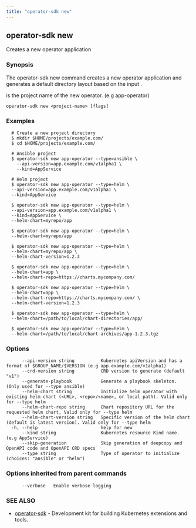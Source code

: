 ```yaml
---
title: "operator-sdk new"
---
```

## operator-sdk new

Creates a new operator application

### Synopsis

The operator-sdk new command creates a new operator application and
generates a default directory layout based on the input <project-name>.

<project-name> is the project name of the new operator. (e.g app-operator)


```
operator-sdk new <project-name> [flags]
```

### Examples

```
  # Create a new project directory
  $ mkdir $HOME/projects/example.com/
  $ cd $HOME/projects/example.com/

  # Ansible project
  $ operator-sdk new app-operator --type=ansible \
    --api-version=app.example.com/v1alpha1 \
    --kind=AppService

  # Helm project
  $ operator-sdk new app-operator --type=helm \
  --api-version=app.example.com/v1alpha1 \
  --kind=AppService

  $ operator-sdk new app-operator --type=helm \
  --api-version=app.example.com/v1alpha1 \
  --kind=AppService \
  --helm-chart=myrepo/app

  $ operator-sdk new app-operator --type=helm \
  --helm-chart=myrepo/app

  $ operator-sdk new app-operator --type=helm \
  --helm-chart=myrepo/app \
  --helm-chart-version=1.2.3

  $ operator-sdk new app-operator --type=helm \
  --helm-chart=app \
  --helm-chart-repo=https://charts.mycompany.com/

  $ operator-sdk new app-operator --type=helm \
  --helm-chart=app \
  --helm-chart-repo=https://charts.mycompany.com/ \
  --helm-chart-version=1.2.3

  $ operator-sdk new app-operator --type=helm \
  --helm-chart=/path/to/local/chart-directories/app/

  $ operator-sdk new app-operator --type=helm \
  --helm-chart=/path/to/local/chart-archives/app-1.2.3.tgz

```

### Options

```
      --api-version string          Kubernetes apiVersion and has a format of $GROUP_NAME/$VERSION (e.g app.example.com/v1alpha1)
      --crd-version string          CRD version to generate (default "v1")
      --generate-playbook           Generate a playbook skeleton. (Only used for --type ansible)
      --helm-chart string           Initialize helm operator with existing helm chart (<URL>, <repo>/<name>, or local path). Valid only for --type helm
      --helm-chart-repo string      Chart repository URL for the requested helm chart, Valid only for --type helm
      --helm-chart-version string   Specific version of the helm chart (default is latest version). Valid only for --type helm
  -h, --help                        help for new
      --kind string                 Kubernetes resource Kind name. (e.g AppService)
      --skip-generation             Skip generation of deepcopy and OpenAPI code and OpenAPI CRD specs
      --type string                 Type of operator to initialize (choices: "ansible" or "helm")
```

### Options inherited from parent commands

```
      --verbose   Enable verbose logging
```

### SEE ALSO

* [operator-sdk](../operator-sdk)	 - Development kit for building Kubernetes extensions and tools.


